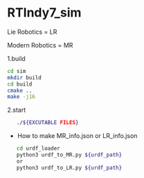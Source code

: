 # RTIndy7_sim

Lie Robotics = LR

Modern Robotics = MR

1.build
```bash
cd sim
mkdir build
cd build
cmake ..
make -j16
```
2.start
```bash
   ./${EXCUTABLE FILES}
```

+ How to make MR_info.json or LR_info.json
```bash
   cd urdf_loader
   python3 urdf_to_MR.py ${urdf_path}
   or
   python3 urdf_to_LR.py ${urdf_path}
```

